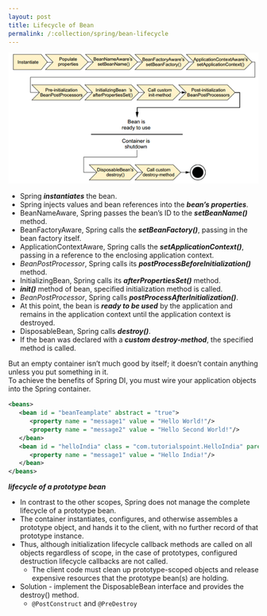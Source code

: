 ```yaml
---
layout: post
title: Lifecycle of Bean
permalink: /:collection/spring/bean-lifecycle
---
```



![](https://github.com/arpit04tripathi/files-cdn/raw/cdn/spring/spring-core/bean-lifecycle.png)

-	Spring ***instantiates*** the bean.
-	Spring injects values and bean references into the ***bean’s properties***.
-	BeanNameAware, Spring passes the bean’s ID to the ***setBeanName()*** method.
-	BeanFactoryAware, Spring calls the ***setBeanFactory()***, passing in the bean factory itself.
-	ApplicationContextAware, Spring calls the ***setApplicationContext()***, passing in a reference to the enclosing application context.
-	*BeanPostProcessor*, Spring calls its ***postProcessBeforeInitialization()*** method.
-	InitializingBean, Spring calls its ***afterPropertiesSet()*** method. 
-	***init()*** method of bean, specified initialization method is called.
-	*BeanPostProcessor*, Spring calls ***postProcessAfterInitialization()***.
-	At this point, the bean is ***ready to be used*** by the application and remains in the application context until the application context is destroyed.
-	DisposableBean, Spring calls ***destroy()***.
-	If the bean was declared with a ***custom destroy-method***, the specified method is called.

But an empty container isn’t much good by itself; it doesn’t contain anything unless you put something in it.  
To achieve the benefits of Spring DI, you must wire your application objects into the Spring container.
```xml
<beans>
   <bean id = "beanTeamplate" abstract = "true">
      <property name = "message1" value = "Hello World!"/>
      <property name = "message2" value = "Hello Second World!"/>
   </bean>
   <bean id = "helloIndia" class = "com.tutorialspoint.HelloIndia" parent = "beanTeamplate">
      <property name = "message1" value = "Hello India!"/>
   </bean>   
</beans>
```

***lifecycle of a prototype bean***
- In contrast to the other scopes, Spring does not manage the complete lifecycle of a prototype bean.
- The container instantiates, configures, and otherwise assembles a prototype object, and hands it to the client, with no further record of that prototype instance.
- Thus, although initialization lifecycle callback methods are called on all objects regardless of scope, in the case of prototypes, configured destruction lifecycle callbacks are not called.
  - The client code must clean up prototype-scoped objects and release expensive resources that the prototype bean(s) are holding.
- Solution - implement the DisposableBean interface and provides the destroy() method.
  - `@PostConstruct` and `@PreDestroy`